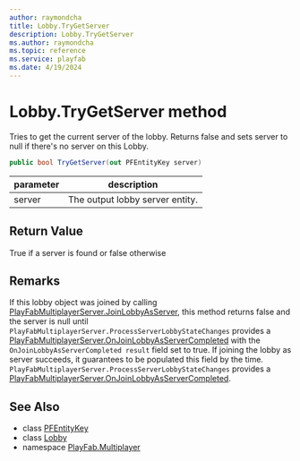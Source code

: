 ```yaml
---
author: raymondcha
title: Lobby.TryGetServer
description: Lobby.TryGetServer
ms.author: raymondcha
ms.topic: reference
ms.service: playfab
ms.date: 4/19/2024
---
```


# Lobby.TryGetServer method

Tries to get the current server of the lobby. Returns false and sets server to null if there's no server on this Lobby.

```csharp
public bool TryGetServer(out PFEntityKey server)
```

| parameter | description |
| --- | --- |
| server | The output lobby server entity. |

## Return Value

True if a server is found or false otherwise

## Remarks

If this lobby object was joined by calling [PlayFabMultiplayerServer.JoinLobbyAsServer](../PlayFabMultiplayer.PlayFabMultiplayerServer/JoinLobbyAsServer.md), this method returns false and the server is null until `PlayFabMultiplayerServer.ProcessServerLobbyStateChanges` provides a [PlayFabMultiplayerServer.OnJoinLobbyAsServerCompleted](../PlayFabMultiplayer.PlayFabMultiplayerServer/OnJoinLobbyAsServerCompleted.md) with the `OnJoinLobbyAsServerCompleted result` field set to true. If joining the lobby as server succeeds, it guarantees to be populated this field by the time. `PlayFabMultiplayerServer.ProcessServerLobbyStateChanges` provides a [PlayFabMultiplayerServer.OnJoinLobbyAsServerCompleted](../PlayFabMultiplayer.PlayFabMultiplayerServer/OnJoinLobbyAsServerCompleted.md).

## See Also

* class [PFEntityKey](../PFEntityKey.md)
* class [Lobby](../Lobby.md)
* namespace [PlayFab.Multiplayer](../../PlayFabMultiplayerSDK.md)

